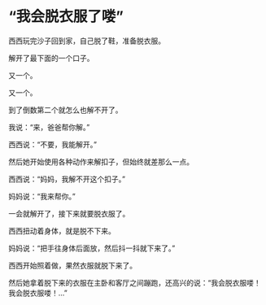# “我会脱衣服了喽”

西西玩完沙子回到家，自己脱了鞋，准备脱衣服。

解开了最下面的一个口子。

又一个。

又一个。

到了倒数第二个就怎么也解不开了。

我说：“来，爸爸帮你解。”

西西说：“不要，我能解开。”

然后她开始使用各种动作来解扣子，但始终就差那么一点。

西西说：“妈妈，我解不开这个扣子。”

妈妈说：“我来帮你。”

一会就解开了，接下来就要脱衣服了。

西西扭动着身体，就是脱不下来。

妈妈说：“把手往身体后面放，然后抖一抖就下来了。”

西西开始照着做，果然衣服就脱下来了。

然后她拿着脱下来的衣服在主卧和客厅之间蹦跑，还高兴的说：“我会脱衣服喽！我会脱衣服喽！...”


